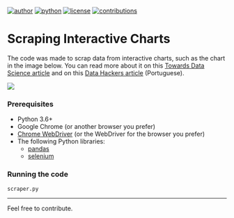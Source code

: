 [![author](https://badgen.net/badge/Author/otavio-s-s/blue)](https://www.linkedin.com/in/otavioss28/) [![python](https://badgen.net/badge/Python/3.6+/yellow)](https://www.python.org) [![license](https://img.shields.io/badge/License-MIT-red)](https://github.com/otavio-s-s/data_science/blob/master/LICENSE) [![contributions](https://badgen.net/badge/Contributions/Welcome/green)](https://github.com/otavio-s-s/data_science/issues) 

# Scraping Interactive Charts

The code was made to scrap data from interactive charts, such as the chart in the image below. You can read more about it on this [Towards Data Science article](https://towardsdatascience.com/scraping-interactive-charts-with-python-2bc20a9c7f5c) and on this [Data Hackers article](https://medium.com/data-hackers/scraping-em-gr%C3%A1ficos-interativos-com-python-92e7a70d1e64) (Portuguese).

![](https://miro.medium.com/max/600/1*sH6l2IyI2I2e9iIioQLllA.gif)

### Prerequisites

* Python 3.6+
* Google Chrome (or another browser you prefer)
* [Chrome WebDriver](https://chromedriver.chromium.org/) (or the WebDriver for the browser you prefer)
* The following Python libraries:
  * [pandas](https://pandas.pydata.org/pandas-docs/stable/getting_started/install.html)
  * [selenium](https://selenium-python.readthedocs.io/installation.html)

  
 ### Running the code
 `scraper.py`
  
 *** 
Feel free to contribute.
